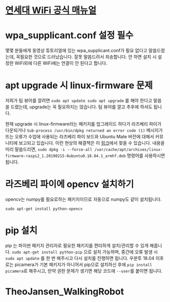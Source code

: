 # [연세대 WiFi 공식 매뉴얼](https://yis.yonsei.ac.kr/_res/ics/etc/Yonsei_Manual_KO.pdf)

# wpa_supplicant.conf 설정 필수

몇몇 분들에게 동영상 튜토리얼에 있는 wpa_supplicant.conf가 필요 없다고 말씀드렸는데, 꼭필요한 것으로 드러났습니다.
잘못 말씀드려서 죄송합니다.
안 하면 설치 시 설정한 WiFi외에 다른 WiFi에는 연결이 안 된다고 합니다.

# apt upgrade 시 linux-firmware 문제

저희가 팀 뷰어를 깔려면
`sudo apt update
sudo apt upgrade`
를 해야 한다고 말씀을 드렸는데,
upgrade는 꼭 필요하지는 않습니다.
팀 뷰어를 깔고 추후에 하셔도 됩니다.

현재 upgrade 시 linux-firmware라는 패키지를 업그레이드 하다가 라즈베리 파이가 다운되거나
`Sub-process /usr/bin/dpkg returned an error code (1)`
메시지가 뜨는 오류가 수업에 사용되는 라즈베리 파이 보드와 Ubuntu Mate 버전에 대해서 커뮤니티에 보고되고 있습니다.
이런 현상의 해결책은 이 [링크](https://ubuntu-mate.community/t/error-updating-ubuntu-mate-18-04-on-pi-3b/20001/4
)에서 찾을 수 있습니다.
내용을 미리 말씀드리면,
`sudo dpkg -i --force-all /var/cache/apt/archives/linux-firmware-raspi2_1.20190215-0ubuntu0.18.04.1_armhf.deb`
명령어를 사용하시면 됩니다.

# 라즈베리 파이에 opencv 설치하기

opencv는 numpy를 필요로하는 패키지이므로 자동으로 numpy도 같이 설치됩니다.

`sudo apt-get install python-opencv` 

# pip 설치

pip 는 파이썬 패키지 관리자로 필요한 패키지를 편리하게 설치/관리할 수 있게 해줍니다.
`sudo apt-get install python-pip` 으로 설치 가능하며, 중간에 오류 발생 시 `sudo apt update` 를 한 번 해주시고 다시 설치를 진행하면 됩니다. 우분투 18.04 이후로는 picamera가 기본 패키지가 아니어서 pip으로 설치하신 후에 `pip install picamera`로 해주시고, 만약 권한 문제가 생기면 해당 코드에 `--user`를 붙이면 됩니다.

# TheoJansen_WalkingRobot
